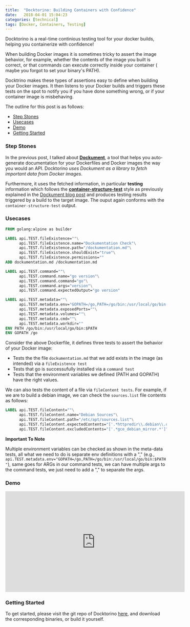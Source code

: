 ```yaml
---
title:  "Docktorino: Building Containers with Confidence"
date:   2018-04-01 15:04:23
categories: [technical]
tags: [Docker, Containers, Testing]
---
```


Docktorino is a real-time continious testing tool for your docker builds, helping you containerize with confidence!

When building Docker images it is sometimes tricky to assert the image behavior, for example, whether the contents of the image you built is correct, or that commands can execute correctly inside your container ( maybe you forgot to set your binary's PATH).

Docktrino makes these types of assertions easy to define when building your Docker images. It then listens to your Docker builds and triggers these tests on the spot to notify you if you have done something wrong, or if your container image is misbehaving.


The outline for this post is as follows:

- [Step Stones](#step-stones)
- [Usecases](#usecases)
- [Demo](#demo)
- [Getting Started](#getting-started)

### Step Stones

In the previous post, I talked about [**Dockument**](https://github.com/zanetworker/dockument), a tool that helps you auto-generate documentation for your Dockerfiles and Docker images the way you would an API. Docktorino  *uses Dockument as a library to fetch important data from Docker images*.

Furthermore, it uses the fetched information, in particular **testing** information which follows the [**container-structure-test**](https://github.com/GoogleCloudPlatform/container-structure-test) style as previously explained in the [Dockument blog post](http://www.adelzaalouk.me/2018/dockument/) and produces testing results triggered by a build to the target image. The ouput again conforms with the `container-structure-test` output.


### Usecases

```dockerfile
FROM golang:alpine as builder

LABEL api.TEST.fileExistence=""\
      api.TEST.fileExistence.name="Dockumentation Check"\
      api.TEST.fileExistence.path="/dockumentation.md"\
      api.TEST.fileExistence.shouldExist="true"\
      api.TEST.fileExistence.permissions=""
ADD dockumentation.md /dockumentation.md

LABEL api.TEST.command=""\
      api.TEST.command.name="go version"\
      api.TEST.command.command="go"\
      api.TEST.command.args="version"\
      api.TEST.command.expectedOutput="go version"

LABEL api.TEST.metadata=""\
      api.TEST.metadata.env="GOPATH=/go,PATH=/go/bin:/usr/local/go/bin:$PATH"\
      api.TEST.metadata.exposedPorts=""\
      api.TEST.metadata.volumes=""\
      api.TEST.metadata.cmd=""\
      api.TEST.metadata.workdir=""
ENV PATH /go/bin:/usr/local/go/bin:$PATH
ENV GOPATH /go
```


Consider the above Dockerfile, it defines three tests to assert the behavior of your Docker image:
- Tests the the file `dockumentation.md` that we add exists in the image (as intended) via a `fileExistence test`
- Tests that go is successufully installed via a `command test`
- Tests that the environment variables we defined (PATH and GOPATH) have the right values.

We can also tests the content of a file via `fileContent tests`. For example, if we are to build a debian image, we can check the `sources.list` file contents as follows:

```dockerfile
LABEL api.TEST.fileContent=""\
      api.TEST.fileContent.name="Debian Sources"\
      api.TEST.fileContent.path="/etc/apt/sources.list"\
      api.TEST.fileContent.expectedContents="['.*httpredir\\.debian\\.org.*']"\
      api.TEST.fileContent.excludedContents="['.*gce_debian_mirror.*']"
```

**Important To Note**

Multiple environment variables can be checked as shown in the meta-data tests, all what we need to do is separate env definitions with a "," (e.g., `api.TEST.metadata.env="GOPATH=/go,PATH=/go/bin:/usr/local/go/bin:$PATH"`), same goes for ARGs in our command tests, we can have multiple args to the command tests, we just need to add a "," to separate the args.


### Demo

<iframe width="560" height="315" src="https://www.youtube.com/embed/lU7hpP2nfPw" frameborder="0" allow="autoplay; encrypted-media" allowfullscreen></iframe>


### Getting Started
To get started, please visit the git repo of Docktorino [here](https://github.com/zanetworker/docktorino), and download the corresponding binaries, or build it yourself.

